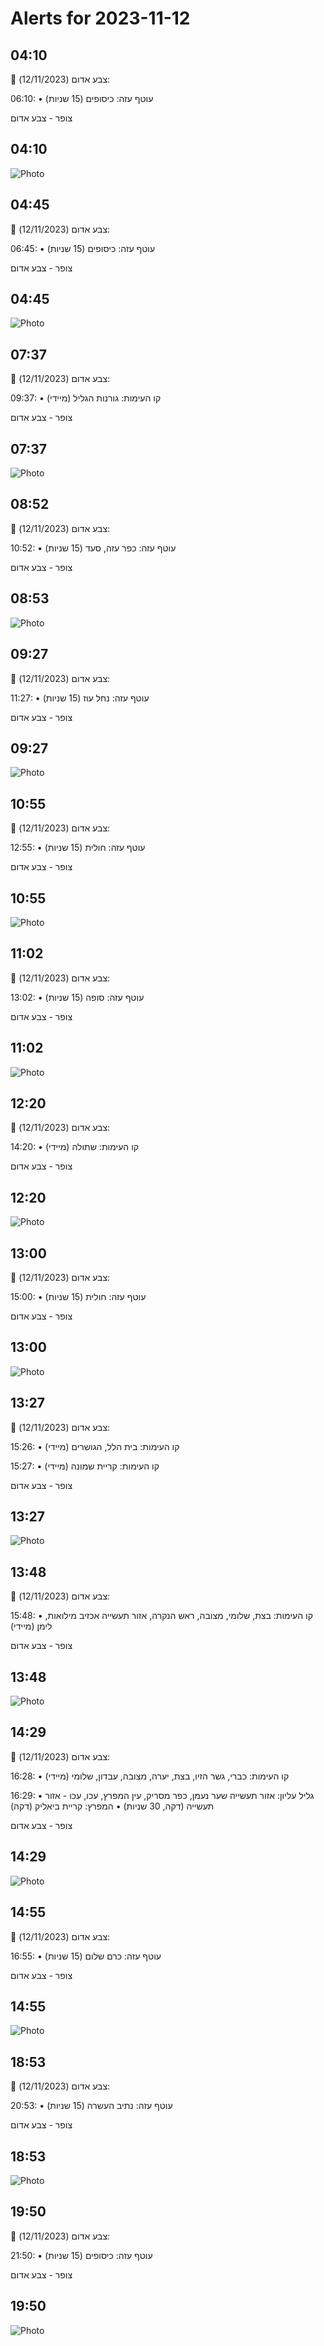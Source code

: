 # Alerts for 2023-11-12

## 04:10

🔴 צבע אדום (12/11/2023):

06:10:
• עוטף עזה: כיסופים (15 שניות)

צופר - צבע אדום

## 04:10

![Photo](images/16864.jpg)

## 04:45

🔴 צבע אדום (12/11/2023):

06:45:
• עוטף עזה: כיסופים (15 שניות)

צופר - צבע אדום

## 04:45

![Photo](images/16866.jpg)

## 07:37

🔴 צבע אדום (12/11/2023):

09:37:
• קו העימות: גורנות הגליל (מיידי)

צופר - צבע אדום

## 07:37

![Photo](images/16868.jpg)

## 08:52

🔴 צבע אדום (12/11/2023):

10:52:
• עוטף עזה: כפר עזה, סעד (15 שניות)

צופר - צבע אדום

## 08:53

![Photo](images/16872.jpg)

## 09:27

🔴 צבע אדום (12/11/2023):

11:27:
• עוטף עזה: נחל עוז (15 שניות)

צופר - צבע אדום

## 09:27

![Photo](images/16874.jpg)

## 10:55

🔴 צבע אדום (12/11/2023):

12:55:
• עוטף עזה: חולית (15 שניות)

צופר - צבע אדום

## 10:55

![Photo](images/16876.jpg)

## 11:02

🔴 צבע אדום (12/11/2023):

13:02:
• עוטף עזה: סופה (15 שניות)

צופר - צבע אדום

## 11:02

![Photo](images/16878.jpg)

## 12:20

🔴 צבע אדום (12/11/2023):

14:20:
• קו העימות: שתולה (מיידי)

צופר - צבע אדום

## 12:20

![Photo](images/16880.jpg)

## 13:00

🔴 צבע אדום (12/11/2023):

15:00:
• עוטף עזה: חולית (15 שניות)

צופר - צבע אדום

## 13:00

![Photo](images/16882.jpg)

## 13:27

🔴 צבע אדום (12/11/2023):

15:26:
• קו העימות: בית הלל, הגושרים (מיידי)

15:27:
• קו העימות: קריית שמונה (מיידי)

צופר - צבע אדום

## 13:27

![Photo](images/16886.jpg)

## 13:48

🔴 צבע אדום (12/11/2023):

15:48:
• קו העימות: בצת, שלומי, מצובה, ראש הנקרה, אזור תעשייה אכזיב מילואות, לימן (מיידי)

צופר - צבע אדום

## 13:48

![Photo](images/16891.jpg)

## 14:29

🔴 צבע אדום (12/11/2023):

16:28:
• קו העימות: כברי, גשר הזיו, בצת, יערה, מצובה, עבדון, שלומי (מיידי)

16:29:
• גליל עליון: אזור תעשייה שער נעמן, כפר מסריק, עין המפרץ, עכו, עכו - אזור תעשייה (דקה, 30 שניות)
• המפרץ: קריית ביאליק (דקה)

צופר - צבע אדום

## 14:29

![Photo](images/16901.jpg)

## 14:55

🔴 צבע אדום (12/11/2023):

16:55:
• עוטף עזה: כרם שלום (15 שניות)

צופר - צבע אדום

## 14:55

![Photo](images/16903.jpg)

## 18:53

🔴 צבע אדום (12/11/2023):

20:53:
• עוטף עזה: נתיב העשרה (15 שניות)

צופר - צבע אדום

## 18:53

![Photo](images/16905.jpg)

## 19:50

🔴 צבע אדום (12/11/2023):

21:50:
• עוטף עזה: כיסופים (15 שניות)

צופר - צבע אדום

## 19:50

![Photo](images/16907.jpg)

